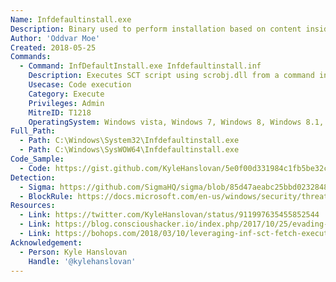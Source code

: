 ```yaml
---
Name: Infdefaultinstall.exe
Description: Binary used to perform installation based on content inside inf files
Author: 'Oddvar Moe'
Created: 2018-05-25
Commands:
  - Command: InfDefaultInstall.exe Infdefaultinstall.inf
    Description: Executes SCT script using scrobj.dll from a command in entered into a specially prepared INF file.
    Usecase: Code execution
    Category: Execute
    Privileges: Admin
    MitreID: T1218
    OperatingSystem: Windows vista, Windows 7, Windows 8, Windows 8.1, Windows 10, Windows 11
Full_Path:
  - Path: C:\Windows\System32\Infdefaultinstall.exe
  - Path: C:\Windows\SysWOW64\Infdefaultinstall.exe
Code_Sample:
  - Code: https://gist.github.com/KyleHanslovan/5e0f00d331984c1fb5be32c40f3b265a
Detection:
  - Sigma: https://github.com/SigmaHQ/sigma/blob/85d47aeabc25bbd023284849f4466c1e00b855ce/rules/windows/process_creation/process_creation_infdefaultinstall.yml
  - BlockRule: https://docs.microsoft.com/en-us/windows/security/threat-protection/windows-defender-application-control/microsoft-recommended-block-rules
Resources:
  - Link: https://twitter.com/KyleHanslovan/status/911997635455852544
  - Link: https://blog.conscioushacker.io/index.php/2017/10/25/evading-microsofts-autoruns/
  - Link: https://bohops.com/2018/03/10/leveraging-inf-sct-fetch-execute-techniques-for-bypass-evasion-persistence-part-2/
Acknowledgement:
  - Person: Kyle Hanslovan
    Handle: '@kylehanslovan'
---
```

